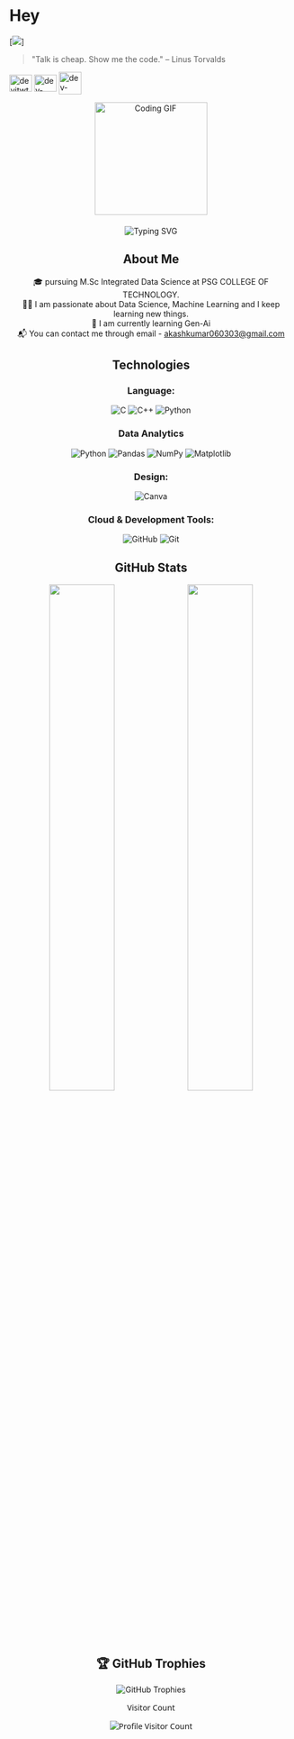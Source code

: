 # Hey 
[![](https://github.com/Akash-Kumar-A/ishandutta2007/blob/main/chat.svg)]

> "Talk is cheap. Show me the code." – Linus Torvalds


<p align="left">
<a href="https://x.com/akashhh_kumar_" target="blank"><img align="center" src="https://raw.githubusercontent.com/rahuldkjain/github-profile-readme-generator/master/src/images/icons/Social/twitter.svg" alt="devjtwt786" height="30" width="40" /></a>
<a href="https://www.linkedin.com/in/akashkumar9791303028/" target="blank"><img align="center" src="https://raw.githubusercontent.com/rahuldkjain/github-profile-readme-generator/master/src/images/icons/Social/linked-in-alt.svg" alt="dev-jain" height="30" width="40" /></a>
<a href="https://www.instagram.com/akashhh_kumar_/" target="blank"><img align="center" src="https://static.vecteezy.com/system/resources/previews/023/986/555/original/instagram-logo-instagram-logo-transparent-instagram-icon-transparent-free-free-png.png" alt="dev-jain" height="40" width="40" /></a>
</a>
<div align="center">
  <img src="https://media.giphy.com/media/13HgwGsXF0aiGY/giphy.gif" alt="Coding GIF" width="200"/>
</div>

<div align="center" style="margin-top: 20px;">
  <img src="https://readme-typing-svg.demolab.com?font=Fira+Code&size=22&pause=1000&color=F7DF1E&center=true&vCenter=true&width=435&lines=Passionate+About+Code;Always+Learning;Keep+Calm+and+Code+On" alt="Typing SVG" />
</div>
<div align="center">

</p>




## About Me
🎓 pursuing M.Sc Integrated Data Science at PSG COLLEGE OF TECHNOLOGY.<br/>
👨‍💻 I am passionate about Data Science, Machine Learning and I keep learning new things.</br>
📖 I am currently learning Gen-Ai <br/>
📬 You can contact me through email - akashkumar060303@gmail.com

## Technologies
### Language:
![C](https://img.shields.io/badge/c-%2300599C.svg?style=for-the-badge&logo=c&logoColor=white)
![C++](https://img.shields.io/badge/c++-%2300599C.svg?style=for-the-badge&logo=c%2B%2B&logoColor=white)
![Python](https://img.shields.io/badge/python-3670A0?style=for-the-badge&logo=python&logoColor=ffdd54)

###  Data Analytics
<p>
  <img src="https://img.shields.io/badge/Python-%233776AB.svg?style=flat&logo=python&logoColor=white" alt="Python" />
  <img src="https://img.shields.io/badge/Pandas-%23150458.svg?style=flat&logo=pandas&logoColor=white" alt="Pandas" />
  <img src="https://img.shields.io/badge/NumPy-%23013243.svg?style=flat&logo=numpy&logoColor=white" alt="NumPy" />
  <img src="https://img.shields.io/badge/Matplotlib-%2344A833.svg?style=flat&logo=plotly&logoColor=white" alt="Matplotlib" />
</p>


### Design:
![Canva](https://img.shields.io/badge/Canva-%2300C4CC.svg?style=for-the-badge&logo=Canva&logoColor=white)

### Cloud & Development Tools:
![GitHub](https://img.shields.io/badge/github-%23121011.svg?style=for-the-badge&logo=github&logoColor=white)
![Git](https://img.shields.io/badge/git-%23F05033.svg?style=for-the-badge&logo=git&logoColor=white)






## GitHub Stats

<p align="center">
	
  <img width="48%" src="https://github-readme-stats.vercel.app/api?username=Akash-Kumar-A&show_icons=true&theme=calm" />
  <img width="48%" src="https://github-readme-streak-stats.herokuapp.com/?user=Akash-Kumar-A&theme=calm" />
</p>

## 🏆 GitHub Trophies
<div align="center">
  <img src="https://github-profile-trophy.vercel.app/?username=Akash-Kumar-A&theme=radical" alt="GitHub Trophies" />
</div>


<div align="center" style="font-family: 'Segoe UI', Tahoma, Geneva, Verdana, sans-serif;">
  <p>Visitor Count</p>
  <img src="https://profile-counter.glitch.me/Akash-Kumar-A/count.svg" alt="Profile Visitor Count" />
</div>













